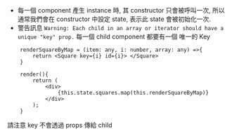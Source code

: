 - 每一個 component 產生 instance 時, 其 constructor 只會被呼叫一次, 所以通常我們會在 constructor 中設定 state, 表示此 state 會被初始化一次. 
- 警告訊息 `Warning: Each child in an array or iterator should have a unique "key" prop.` 每一個 child component 都要有一個 唯一的 Key
```
    renderSquareByMap = (item: any, i: number, array: any) =>{
        return <Square key={i} id={i}> </Square>
    }

    render(){
        return (
            <div>
                {this.state.squares.map(this.renderSquareByMap)}
            </div>
        );
    }
``` 
請注意 key 不會透過 props 傳給 child
